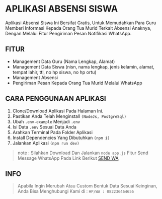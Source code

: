 # APLIKASI ABSENSI SISWA
Aplikasi Absensi Siswa Ini Bersifat Gratis, Untuk Memudahkan Para Guru Memberi Informasi Kepada Orang Tua Murid Terkait Absensi Anaknya, Dengan Melalui Fitur Pengiriman Pesan Notifikasi WhatsApp.

## FITUR
- Management Data Guru (Nama Lengkap, Alamat)
- Management Data Siswa (nisn, nama lengkap, jenis kelamin, alamat, tempat lahir, ttl, no hp siswa, no hp ortu)
- Management Absensi
- Pengiriman Pesan Kepada Orang Tua Murid Melalui WhatsApp

## CARA PENGGUNAAN APLIKASI
1. Clone/Download Aplikasi Pada Halaman Ini.
1. Pastikan Anda Telah Menginstall ```(NodeJs, PostgreSql)```
1. Ubah ```.env-example``` Menjadi ```.env```
1. Isi Data ```.env``` Sesuai Data Anda
1. Arahkan Terminal Pada Folder Aplikasi
1. Install Dependencies Yang Dibutuhkan ```(npm i)```
1. Jalankan Aplikasi ```(npm run dev)```
>note : Silahkan Download Dan Jalankan ```node app.js``` Fitur Send Message WhatsApp Pada Link Berikut [SEND WA](https://github.com/wahyurahmana/send-message-wa-api)

## INFO
> Apabila Ingin Merubah Atau Custom Bentuk Data Sesuai Keinginan, Anda Bisa Menghubungi Kami di :
> ```HP/WA : 082236464656```
